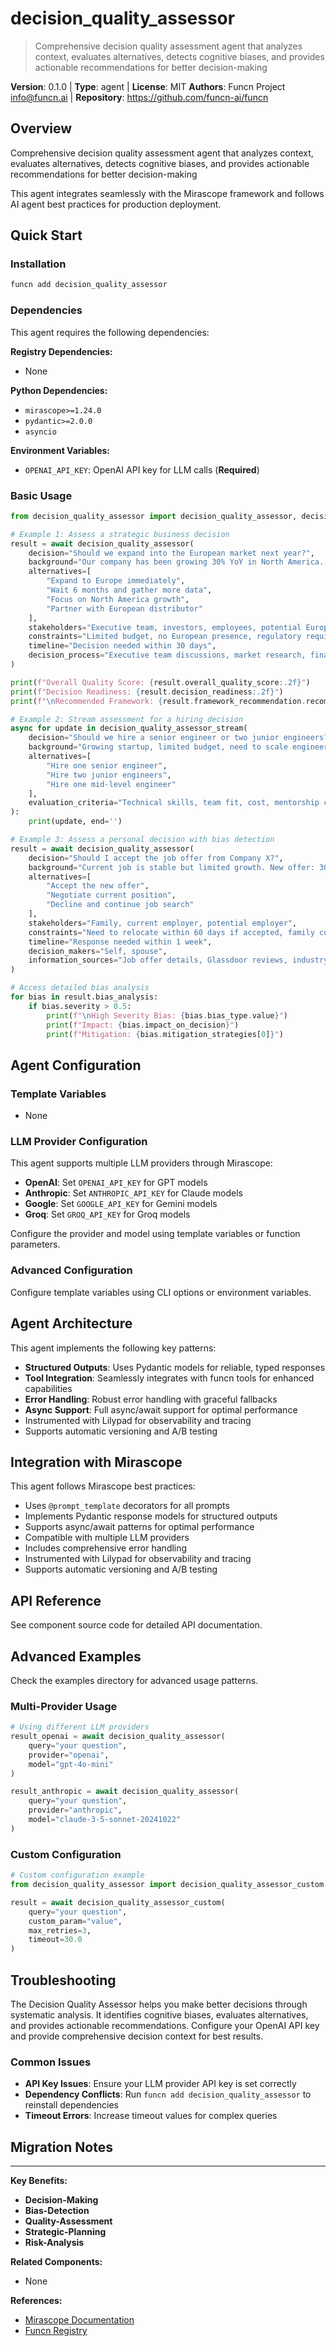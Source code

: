 # decision_quality_assessor

> Comprehensive decision quality assessment agent that analyzes context, evaluates alternatives, detects cognitive biases, and provides actionable recommendations for better decision-making

**Version**: 0.1.0 | **Type**: agent | **License**: MIT
**Authors**: Funcn Project <info@funcn.ai> | **Repository**: https://github.com/funcn-ai/funcn

## Overview

Comprehensive decision quality assessment agent that analyzes context, evaluates alternatives, detects cognitive biases, and provides actionable recommendations for better decision-making

This agent integrates seamlessly with the Mirascope framework and follows AI agent best practices for production deployment.

## Quick Start

### Installation

```bash
funcn add decision_quality_assessor
```

### Dependencies

This agent requires the following dependencies:

**Registry Dependencies:**
- None

**Python Dependencies:**
- `mirascope>=1.24.0`
- `pydantic>=2.0.0`
- `asyncio`

**Environment Variables:**
- `OPENAI_API_KEY`: OpenAI API key for LLM calls (**Required**)

### Basic Usage

```python
from decision_quality_assessor import decision_quality_assessor, decision_quality_assessor_stream

# Example 1: Assess a strategic business decision
result = await decision_quality_assessor(
    decision="Should we expand into the European market next year?",
    background="Our company has been growing 30% YoY in North America. We have $10M in funding.",
    alternatives=[
        "Expand to Europe immediately",
        "Wait 6 months and gather more data",
        "Focus on North America growth",
        "Partner with European distributor"
    ],
    stakeholders="Executive team, investors, employees, potential European customers",
    constraints="Limited budget, no European presence, regulatory requirements",
    timeline="Decision needed within 30 days",
    decision_process="Executive team discussions, market research, financial modeling"
)

print(f"Overall Quality Score: {result.overall_quality_score:.2f}")
print(f"Decision Readiness: {result.decision_readiness:.2f}")
print(f"\nRecommended Framework: {result.framework_recommendation.recommended_framework}")

# Example 2: Stream assessment for a hiring decision
async for update in decision_quality_assessor_stream(
    decision="Should we hire a senior engineer or two junior engineers?",
    background="Growing startup, limited budget, need to scale engineering team",
    alternatives=[
        "Hire one senior engineer",
        "Hire two junior engineers",
        "Hire one mid-level engineer"
    ],
    evaluation_criteria="Technical skills, team fit, cost, mentorship capacity"
):
    print(update, end='')

# Example 3: Assess a personal decision with bias detection
result = await decision_quality_assessor(
    decision="Should I accept the job offer from Company X?",
    background="Current job is stable but limited growth. New offer: 30% salary increase, relocation required.",
    alternatives=[
        "Accept the new offer",
        "Negotiate current position",
        "Decline and continue job search"
    ],
    stakeholders="Family, current employer, potential employer",
    constraints="Need to relocate within 60 days if accepted, family considerations",
    timeline="Response needed within 1 week",
    decision_makers="Self, spouse",
    information_sources="Job offer details, Glassdoor reviews, industry contacts"
)

# Access detailed bias analysis
for bias in result.bias_analysis:
    if bias.severity > 0.5:
        print(f"\nHigh Severity Bias: {bias.bias_type.value}")
        print(f"Impact: {bias.impact_on_decision}")
        print(f"Mitigation: {bias.mitigation_strategies[0]}")
```

## Agent Configuration

### Template Variables

- None

### LLM Provider Configuration

This agent supports multiple LLM providers through Mirascope:

- **OpenAI**: Set `OPENAI_API_KEY` for GPT models
- **Anthropic**: Set `ANTHROPIC_API_KEY` for Claude models
- **Google**: Set `GOOGLE_API_KEY` for Gemini models
- **Groq**: Set `GROQ_API_KEY` for Groq models

Configure the provider and model using template variables or function parameters.

### Advanced Configuration

Configure template variables using CLI options or environment variables.

## Agent Architecture

This agent implements the following key patterns:

- **Structured Outputs**: Uses Pydantic models for reliable, typed responses
- **Tool Integration**: Seamlessly integrates with funcn tools for enhanced capabilities
- **Error Handling**: Robust error handling with graceful fallbacks
- **Async Support**: Full async/await support for optimal performance
- Instrumented with Lilypad for observability and tracing
- Supports automatic versioning and A/B testing

## Integration with Mirascope

This agent follows Mirascope best practices:

- Uses `@prompt_template` decorators for all prompts
- Implements Pydantic response models for structured outputs
- Supports async/await patterns for optimal performance
- Compatible with multiple LLM providers
- Includes comprehensive error handling
- Instrumented with Lilypad for observability and tracing
- Supports automatic versioning and A/B testing

## API Reference

See component source code for detailed API documentation.

## Advanced Examples

Check the examples directory for advanced usage patterns.

### Multi-Provider Usage

```python
# Using different LLM providers
result_openai = await decision_quality_assessor(
    query="your question",
    provider="openai",
    model="gpt-4o-mini"
)

result_anthropic = await decision_quality_assessor(
    query="your question",
    provider="anthropic",
    model="claude-3-5-sonnet-20241022"
)
```

### Custom Configuration

```python
# Custom configuration example
from decision_quality_assessor import decision_quality_assessor_custom

result = await decision_quality_assessor_custom(
    query="your question",
    custom_param="value",
    max_retries=3,
    timeout=30.0
)
```

## Troubleshooting

The Decision Quality Assessor helps you make better decisions through systematic analysis. It identifies cognitive biases, evaluates alternatives, and provides actionable recommendations. Configure your OpenAI API key and provide comprehensive decision context for best results.

### Common Issues

- **API Key Issues**: Ensure your LLM provider API key is set correctly
- **Dependency Conflicts**: Run `funcn add decision_quality_assessor` to reinstall dependencies
- **Timeout Errors**: Increase timeout values for complex queries

## Migration Notes



---

**Key Benefits:**

- **Decision-Making**
- **Bias-Detection**
- **Quality-Assessment**
- **Strategic-Planning**
- **Risk-Analysis**

**Related Components:**

- None

**References:**

- [Mirascope Documentation](https://mirascope.com)
- [Funcn Registry](https://github.com/funcn-ai/funcn)
